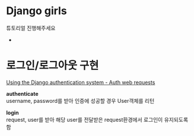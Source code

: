# Django girls

튜토리얼 진행해주세요

-

# 로그인/로그아웃 구현

[Using the Django authentication system - Auth web requests](https://docs.djangoproject.com/en/1.10/topics/auth/default/#auth-web-requests)  

**authenticate**  
username, password를 받아 인증에 성공할 경우 User객체를 리턴

**login**  
request, user를 받아 해당 user를 전달받은 request환경에서 로그인이 유지되도록 함